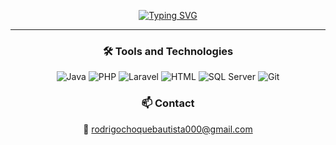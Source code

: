 <div align="center">

<p>
  <a href="https://git.io/typing-svg">
    <img src="https://readme-typing-svg.herokuapp.com?font=Fira+Code&pause=1000&center=true&width=435&lines=welcome;soy+Rodrigo;systems+engineering+student" alt="Typing SVG" />
  </a>
</p>

---

### 🛠️ Tools and Technologies  
![Java](https://img.shields.io/badge/Java-007396?logo=java&logoColor=white&style=for-the-badge)
![PHP](https://img.shields.io/badge/PHP-777BB4?logo=php&logoColor=white&style=for-the-badge)
![Laravel](https://img.shields.io/badge/Laravel-FF2D20?logo=laravel&logoColor=white&style=for-the-badge)
![HTML](https://img.shields.io/badge/HTML5-E34F26?logo=html5&logoColor=white&style=for-the-badge)
![SQL Server](https://img.shields.io/badge/Microsoft%20SQL%20Server-CC2927?logo=microsoftsqlserver&logoColor=white&style=for-the-badge)
![Git](https://img.shields.io/badge/GIT-F05032?logo=git&logoColor=white&style=for-the-badge)


### 📫 Contact  
<!-- [![Email](https://img.shields.io/badge/Email-D14836?logo=gmail&logoColor=white&style=for-the-badge)](mailto:rodrigochoquebautista000@gmail.com)-->
📧 [rodrigochoquebautista000@gmail.com](https://mail.google.com/mail/?view=cm&fs=1&to=tu_correo@gmail.com)


</div>

<!--
**rodro321/rodro321** is a ✨ _special_ ✨ repository because its `README.md` (this file) appears on your GitHub profile.

Here are some ideas to get you started:

- 🔭 I’m currently working on ...
- 🌱 I’m currently learning ...
- 👯 I’m looking to collaborate on ...
- 🤔 I’m looking for help with ...
- 💬 Ask me about ...
- 📫 How to reach me: ...
- 😄 Pronouns: ...
- ⚡ Fun fact: ...
-->
